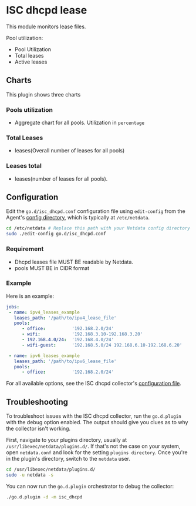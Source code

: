 <!--
title: "Monitoring ISC dhcp lease files with Netdata"
custom_edit_url: https://github.com/netdata/go.d.plugin/edit/master/modules/isc_dhcpd/README.md
sidebar_label: "ISC dhcp lease files"
-->

# ISC dhcpd lease

This module monitors lease files.

Pool utilization:

-   Pool Utilization
-   Total leases
-   Active leases

## Charts

This plugin shows three charts

### Pools utilization

-   Aggregate chart for all pools. Utilization in `percentage`

### Total Leases

-   leases(Overall number of leases for all pools)

### Leases total

-   leases(number of leases for all pools).  

## Configuration

Edit the `go.d/isc_dhcpd.conf` configuration file using `edit-config` from the Agent's [config
directory](/docs/step-by-step/step-04.md#find-your-netdataconf-file), which is typically at `/etc/netdata`.

```bash
cd /etc/netdata # Replace this path with your Netdata config directory
sudo ./edit-config go.d/isc_dhcpd.conf
```

### Requirement

-   Dhcpd leases file MUST BE readable by Netdata.
-   pools MUST BE in CIDR format

### Example

Here is an example:

```yaml
jobs:
 - name: ipv4_leases_example
   leases_path: '/path/to/ipv4_lease_file'
   pools:
      - office:          '192.168.2.0/24'
      - wifi:            '192.168.3.10-192.168.3.20'
      - 192.168.4.0/24:  '192.168.4.0/24'                            
      - wifi-guest:      '192.168.5.0/24 192.168.6.10-192.168.6.20'  

 - name: ipv6_leases_example
   leases_path: '/path/to/ipv6_lease_file'
   pools:
      - office:          '192.168.2.0/24'
```

For all available options, see the ISC dhcpd collector's [configuration
file](https://github.com/netdata/go.d.plugin/blob/master/config/go.d/isc_dhcpd.conf).

## Troubleshooting

To troubleshoot issues with the ISC dhcpd collector, run the `go.d.plugin` with the debug option enabled.
The output should give you clues as to why the collector isn't working.

First, navigate to your plugins directory, usually at `/usr/libexec/netdata/plugins.d/`. If that's not the case on your
system, open `netdata.conf` and look for the setting `plugins directory`. Once you're in the plugin's directory, switch
to the `netdata` user.

```bash
cd /usr/libexec/netdata/plugins.d/
sudo -u netdata -s
```

You can now run the `go.d.plugin` orchestrator to debug the collector:

```bash
./go.d.plugin -d -m isc_dhcpd
```
